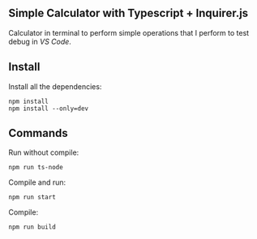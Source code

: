 ## Simple Calculator with Typescript + Inquirer.js

Calculator in terminal to perform simple operations that I perform to test debug in *VS Code*.

## Install

Install all the dependencies:
````shell
npm install
npm install --only=dev
````
## Commands

Run without compile:
````shell
npm run ts-node
````

Compile and run:
````shell
npm run start
````

Compile:
````shell
npm run build
````